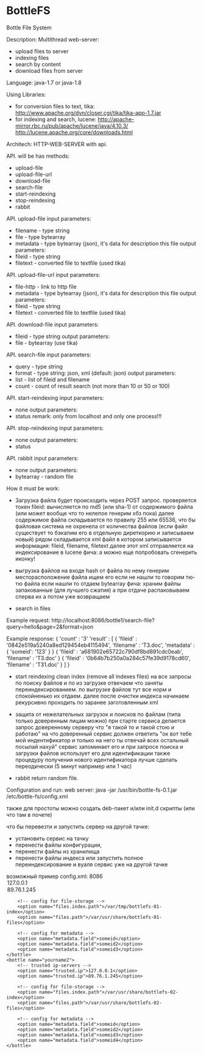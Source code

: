 # BottleFS
Bottle File System

Description:
Multithread web-server:
  - upload files to server
  - indexing files
  - search by content
  - download files from server

Language:
java-1.7 or java-1.8

Using Libraries:
- for conversion files to text, tika:
    http://www.apache.org/dyn/closer.cgi/tika/tika-app-1.7.jar
- for indexing and search, lucene:
    http://apache-mirror.rbc.ru/pub/apache/lucene/java/4.10.3/
    http://lucene.apache.org/core/downloads.html


Architech:
HTTP-WEB-SERVER with api.

API. will be has methods:
- upload-file
- upload-file-url
- download-file
- search-file
- start-reindexing
- stop-reindexing
- rabbit

API. upload-file
input parameters:
* filename - type string
* file - type bytearray
* metadata - type bytearray (json), it's data for description this file
output parameters:
* fileid - type string
* filetext - converted file to textfile (used tika)


API. upload-file-url
input parameters:
* file-http - link to http file
* metadata - type bytearray (json), it's data for description this file
output parameters:
* fileid - type string
* filetext - converted file to textfile (used tika)

API. download-file
input parameters:
* fileid - type string
output parameters:
* file - bytearray (use tika)

API. search-file
input parameters:
* query - type string
* format - type string: json, xml (default: json)
output parameters:
* list - list of fileid and filename
* count - count of result search (not more than 10 or 50 or 100)

API. start-reindexing
input parameters:
* none
output parameters:
* status
remark: only from localhost and only one process!!!

API. stop-reindexing
input parameters:
* none
output parameters:
* status

API. rabbit
input parameters:
* none
output parameters:
* bytearray - random file

How it must be work:

- Загрузка файла будет происходить через POST запрос.
проверяется токен
fileid: вычисляется по md5 (или sha-1) от содержимого файла (или может вообще что то нелепое генерим хбз пока)
далее содержимое файла складывается по правилу 255 или 65536, что бы файловая система не охренела от количества файлов
(если файл существует то бэкапим его в отдельную диреткорию и записываем новый)
рядом складывается xml файл в котором записывается информация: fileid, filename, filetext
далее этот xml отправляется на индексирование в lucene
фича: а можно еще попробовать сгенерить иконку!

- выгрузка файлов
на входе hash от файла по нему генерим месторасположение файла
ищем его если не нашли то говорим тю-тю файла если нашли то отдаем bytearray
фича: храним файлы запакованные (для лучшего сжатия) а при отдаче распаковываем сперва их а потом уже возвращаем

- search in files

Example request:
http://localhost:8086/bottle1/search-file?query=hello&page=2&format=json

Example response:
{
	'count' : '3'
	'result' : [
		{
			'fileid' : '0842e519a5240a8ed129454eb4115494', 'filename' : 'ТЗ.doc', 'metadata' : {
				'someid': '123'
			}
		}
		{ 'fileid' : 'a681902e65722c790df8bd891cdc0eab', 'filename' : 'ТЗ.doc' }
		{ 'fileid' : '0b64b7b250a0a284c57fe39d9178cd60', 'filename' : 'ТЗ1.doc' }
	]
}

- start reindexing
clean index (remove all indexes files)
на все запросы по поиску файлов и по из загрузке отвечаем что заняты переиндексированием.
по выгрузке файлов тут все норм и спокойненько их отдаем.
далее после очистки индекса начинаем рекурсивно проходить по заранее заготовленным xml

- защита от нежелательных загрузок и поисков по файлам (типа только доверенным лицам можно)
при старте сервиса делается запрос доверенному серверу что "я такой то и такой стою и работаю"
на что доверенный сервис должен ответить "ок вот тебе мой индентификатор и только на него ты отвечай всех остальный посылай нахуй"
сервис запоминает его и при запросе поиска и загрузки файлов использует его для идентификации
также процедуру получения нового идентификатора лучше сделать переодически (5 минут например или 1 час)

- rabbit
return random file.

Configuration and run:
web server:
java -jar /usr/bin/bottle-fs-0.1.jar /etc/bottle-fs/config.xml



также для простоты можно создать deb-пакет и/или init.d скрипты (или что там в почете)

что бы перевезти и запустить сервер на другой тачке:
 - установить сервис на тачку
 - перенести файлы конфигурации,
 - перенести файлы из хранилища
 - перенести файлы индекса или запустить полное переиндексирование
и вуаля сервис уже на другой тачке

возможный пример config.xml:
<bottles>
	<port>8086</port>
	<bottle name="bottle1">
		<!-- trusted ip-servers -->
		<option name="trusted.ip">127.0.0.1</option>
		<option name="trusted.ip">89.76.1.245</option>

		<!-- config for file-storage -->
		<option name="files.index.path">/var/tmp/bottlefs-01-index</option>
		<option name="files.path">/var/usr/share/bottlefs-01-files</option>

		<!-- config for metadata -->
		<option name="metadata.field">someid</option>
		<option name="metadata.field">someid2</option>
		<option name="metadata.field">someid3</option>
	</bottle>
	<bottle name="yourname2">
		<!-- trusted ip-servers -->
		<option name="trusted.ip">127.0.0.1</option>
		<option name="trusted.ip">89.76.1.245</option>

		<!-- config for file-storage -->
		<option name="files.index.path">/var/usr/share/bottlefs-02-index</option>
		<option name="files.path">/var/usr/share/bottlefs-02-files</option>

		<!-- config for metadata -->
		<option name="metadata.field">someid</option>
		<option name="metadata.field">someid2</option>
		<option name="metadata.field">someid3</option>
		<option name="metadata.field">someid4</option>
	</bottle>
</bottles>

